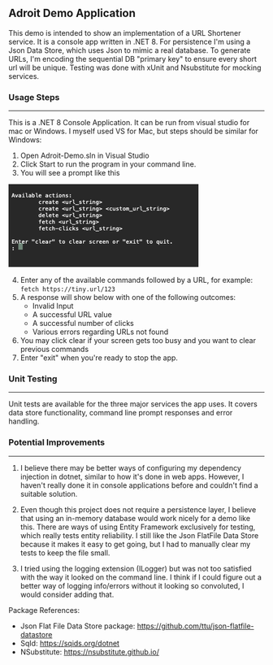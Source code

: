## Adroit Demo Application

This demo is intended to show an implementation of a URL Shortener service. It is a console app written in .NET 8. For persistence I'm using a Json Data Store, which uses Json to mimic a real database. To generate URLs, I'm encoding the sequential DB "primary key" to ensure every short url will be unique. Testing was done with xUnit and Nsubstitute for mocking services.

### Usage Steps 
---
This is a .NET 8 Console Application. It can be run from visual studio for mac or Windows. I myself used VS for Mac, but steps should be similar for Windows:

1. Open Adroit-Demo.sln in Visual Studio
2. Click Start to run the program in your command line.
3. You will see a prompt like this

  ![alt text](image.png)

4. Enter any of the available commands followed by a URL, for example: `fetch https://tiny.url/123`
5. A response will show below with one of the following outcomes:
    * Invalid Input
    * A successful URL value
    * A successful number of clicks
    * Various errors regarding URLs not found
6. You may click clear if your screen gets too busy and you want to clear previous commands
7. Enter "exit" when you're ready to stop the app.

### Unit Testing
---
Unit tests are available for the three major services the app uses. It covers data store functionality, command line prompt responses and error handling.

### Potential Improvements
---
1. I believe there may be better ways of configuring my dependency injection in dotnet, similar to how it's done in web apps. However, I haven't really done it in console applications before and couldn't find a suitable solution.

2. Even though this project does not require a persistence layer, I believe that using an in-memory database would work nicely for a demo like this. There are ways of using Entity Framework exclusively for testing, which really tests entity reliability. I still like the Json FlatFile Data Store because it makes it easy to get going, but I had to manually clear my tests to keep the file small. 

3. I tried using the logging extension (ILogger) but was not too satisfied with the way it looked on the command line. I think if I could figure out a better way of logging info/errors without it looking so convoluted, I would consider adding that.

Package References:
* Json Flat File Data Store package: https://github.com/ttu/json-flatfile-datastore
* SqId: https://sqids.org/dotnet
* NSubstitute: https://nsubstitute.github.io/
